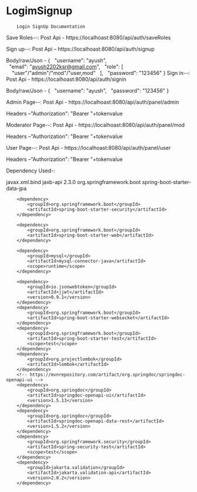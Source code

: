 # LogimSignup

        Login SignUp Documentation


Save Roles--:
Post Api - https://localhoast:8080/api/auth/saveRoles 

Sign up--:
Post Api – https://localhoast:8080/api/auth/signup 

Body/raw/Json -   {
  "username": "ayush",
  "email": "ayush2202ksr@gmail.com",
  "role": [
    "user"/"admin"/"mod"/"user,mod"
  ],
  "password": "123456"
}
Sign in--:
Post Api - https://localhoast:8080/api/auth/signin

Body/raw/Json -   {
  "username": "ayush",
  "password": "123456"
} 

Admin Page--:
Post Api - https://localhoast:8080/api/auth/panel/admin

Headers –"Authorization": "Bearer "+tokenvalue

Moderator Page--:
Post Api - https://localhoast:8080/api/auth/panel/mod

Headers –"Authorization": "Bearer "+tokenvalue

User Page--:
Post Api - https://localhoast:8080/api/auth/panel/user

Headers –"Authorization": "Bearer "+tokenvalue


Dependency Used-: 

<dependency>
			<groupId>javax.xml.bind</groupId>
			<artifactId>jaxb-api</artifactId>
			<version>2.3.0</version>
		</dependency>
		<dependency>
			<groupId>org.springframework.boot</groupId>
			<artifactId>spring-boot-starter-data-jpa</artifactId>
		</dependency>

		<dependency>
			<groupId>org.springframework.boot</groupId>
			<artifactId>spring-boot-starter-security</artifactId>
		</dependency>

		<dependency>
			<groupId>org.springframework.boot</groupId>
			<artifactId>spring-boot-starter-web</artifactId>
		</dependency>

		<dependency>
			<groupId>mysql</groupId>
			<artifactId>mysql-connector-java</artifactId>
			<scope>runtime</scope>
		</dependency>

		<dependency>
			<groupId>io.jsonwebtoken</groupId>
			<artifactId>jjwt</artifactId>
			<version>0.9.1</version>
		</dependency>
		<dependency>
			<groupId>org.springframework.boot</groupId>
			<artifactId>spring-boot-starter-websocket</artifactId>
		</dependency>
		<dependency>
			<groupId>org.springframework.boot</groupId>
			<artifactId>spring-boot-starter-test</artifactId>
			<scope>test</scope>
		</dependency>
		<dependency>
			<groupId>org.projectlombok</groupId>
			<artifactId>lombok</artifactId>
		</dependency>
		<!-- https://mvnrepository.com/artifact/org.springdoc/springdoc-openapi-ui -->
		<dependency>
			<groupId>org.springdoc</groupId>
			<artifactId>springdoc-openapi-ui</artifactId>
			<version>1.5.13</version>
		</dependency>
		<dependency>
			<groupId>org.springdoc</groupId>
			<artifactId>springdoc-openapi-data-rest</artifactId>
			<version>1.5.2</version>
		</dependency>
		<dependency>
			<groupId>org.springframework.security</groupId>
			<artifactId>spring-security-test</artifactId>
			<scope>test</scope>
		</dependency>
		<dependency>
			<groupId>jakarta.validation</groupId>
			<artifactId>jakarta.validation-api</artifactId>
			<version>2.0.2</version>
		</dependency>


